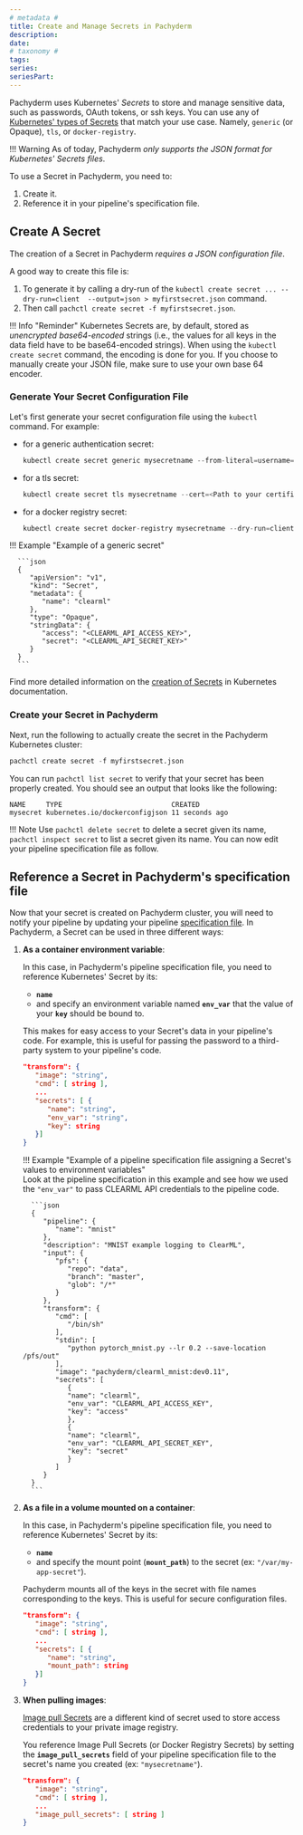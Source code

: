 ```yaml
---
# metadata # 
title: Create and Manage Secrets in Pachyderm
description: 
date: 
# taxonomy #
tags: 
series:
seriesPart:
---
```


Pachyderm uses Kubernetes' *Secrets* to store and manage sensitive data, such as passwords, OAuth tokens, or ssh keys. You can use any of [Kubernetes' types of Secrets](https://kubernetes.io/docs/concepts/configuration/secret/#secret-types) that match your use case. 
Namely, `generic` (or Opaque), `tls`, or `docker-registry`.

!!! Warning
      As of today, Pachyderm *only supports the JSON format for Kubernetes' Secrets files*.

To use a Secret in Pachyderm, you need to:

1. Create it.
1. Reference it in your pipeline's specification file.

## Create A Secret
The creation of a Secret in Pachyderm *requires a JSON configuration file*.

A good way to create this file is:

1. To generate it by calling a dry-run of the `kubectl create secret ... --dry-run=client  --output=json > myfirstsecret.json` command.
1. Then call `pachctl create secret -f myfirstsecret.json`.

!!! Info "Reminder"
      Kubernetes Secrets are, by default, stored as *unencrypted base64-encoded* strings (i.e., the values for all keys in the data field have to be base64-encoded strings). When using the `kubectl create secret` command, the encoding is done for you. If you choose to manually create your JSON file, make sure to use your own base 64 encoder.

### Generate Your Secret Configuration File
Let's first generate your secret configuration file using the `kubectl` command. For example:

- for a generic authentication secret:
   ```s
   kubectl create secret generic mysecretname --from-literal=username=<myusername> --from-literal=password=<mypassword> --dry-run=client  --output=json > myfirstsecret.json
   ```
- for a tls secret:
   ```s
   kubectl create secret tls mysecretname --cert=<Path to your certificate> --key=<Path to your SSH key> --dry-run=client  --output=json > myfirstsecret.json 
   ```
- for a docker registry secret:
   ```s
   kubectl create secret docker-registry mysecretname --dry-run=client --docker-server=<DOCKER_REGISTRY_SERVER> --docker-username=<DOCKER_USER> --docker-password=<DOCKER_PASSWORD> --output=json > myfirstsecret.json
   ```

!!! Example "Example of a generic secret"

      ```json
      {
         "apiVersion": "v1",
         "kind": "Secret",
         "metadata": {
            "name": "clearml"
         },
         "type": "Opaque",
         "stringData": {
            "access": "<CLEARML_API_ACCESS_KEY>",
            "secret": "<CLEARML_API_SECRET_KEY>"
         }
      }
      ```
Find more detailed information on the [creation of Secrets](https://kubernetes.io/docs/tasks/configmap-secret/managing-secret-using-kubectl/) in Kubernetes documentation.

### Create your Secret in Pachyderm
Next, run the following to actually create the secret in the Pachyderm Kubernetes cluster:
```s
pachctl create secret -f myfirstsecret.json 
```

You can run `pachctl list secret` to verify that your secret has been properly created.
You should see an output that looks like the following:

```
NAME     TYPE                           CREATED        
mysecret kubernetes.io/dockerconfigjson 11 seconds ago 
```
!!! Note
    Use `pachctl delete secret` to delete a secret given its name,  `pachctl inspect secret` to list a secret given its name.
You can now edit your pipeline specification file as follow.


## Reference a Secret in Pachyderm's specification file
Now that your secret is created on Pachyderm cluster, you will need to notify your pipeline by updating your pipeline [specification file](https://docs.pachyderm.com/latest/reference/pipeline-spec/#manifest-format).
In Pachyderm, a Secret can be used in three different ways:

1. **As a container environment variable**:

      In this case, in Pachyderm's pipeline specification file, you need to reference Kubernetes' Secret by its:

      - **`name`**
      - and specify an environment variable named **`env_var`** that the value of your  **`key`** should be bound to. 

      This makes for easy access to your Secret's data in your pipeline's code. 
      For example, this is useful for passing the password to a third-party system to your pipeline's code.

      ```json
      "transform": {
         "image": "string",
         "cmd": [ string ],
         ...
         "secrets": [ {
            "name": "string",
            "env_var": "string",
            "key": string
         }]
      }
      ```
    !!! Example "Example of a pipeline specification file assigning a Secret's values to environment variables"  
         Look at the pipeline specification in this example and see how we used the  `"env_var"` to pass CLEARML API credentials to the pipeline code.
   
         ```json
         {
            "pipeline": {
               "name": "mnist"
            },
            "description": "MNIST example logging to ClearML",
            "input": {
               "pfs": {
                  "repo": "data",
                  "branch": "master",
                  "glob": "/*"
               }
            },
            "transform": {
               "cmd": [
                  "/bin/sh"
               ],
               "stdin": [
                  "python pytorch_mnist.py --lr 0.2 --save-location /pfs/out"
               ],
               "image": "pachyderm/clearml_mnist:dev0.11",
               "secrets": [
                  {
                  "name": "clearml",
                  "env_var": "CLEARML_API_ACCESS_KEY",
                  "key": "access"
                  },
                  {
                  "name": "clearml",
                  "env_var": "CLEARML_API_SECRET_KEY",
                  "key": "secret"
                  }
               ]
            }
         }
         ```


1. **As a file in a volume mounted on a container**:

      In this case, in Pachyderm's pipeline specification file, you need to reference Kubernetes' Secret by its:

      -  **`name`**
      - and specify the mount point (**`mount_path`**) to the secret (ex: `"/var/my-app-secret"`).

      Pachyderm mounts all of the keys in the secret with file names corresponding to the keys.
      This is useful for secure configuration files.

      ```json
      "transform": {
         "image": "string",
         "cmd": [ string ],
         ...
         "secrets": [ {
            "name": "string",
            "mount_path": string
         }]
      }
      ```

1. **When pulling images**:

      [Image pull Secrets](https://kubernetes.io/docs/concepts/containers/images/#specifying-imagepullsecrets-on-a-pod) are a different kind of secret used to store access credentials to your private image registry. 
      
      You reference Image Pull Secrets (or Docker Registry Secrets) by setting the **`image_pull_secrets`** field of your pipeline specification file to the secret's name you created (ex: `"mysecretname"`).

      ```JSON
      "transform": {
         "image": "string",
         "cmd": [ string ],
         ...
         "image_pull_secrets": [ string ]
      }
      ```

